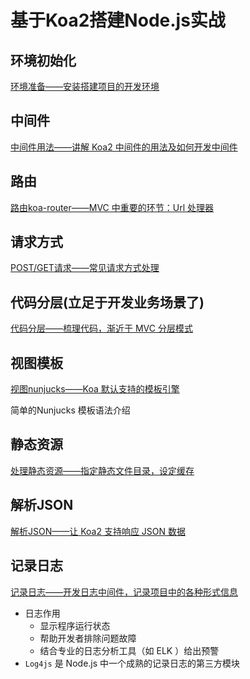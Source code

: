 # 基于Koa2搭建Node.js实战

## 环境初始化

[环境准备——安装搭建项目的开发环境](https://github.com/ikcamp/koa2-tutorial/tree/0-start)

## 中间件

[中间件用法——讲解 Koa2 中间件的用法及如何开发中间件](https://github.com/ikcamp/koa2-tutorial/tree/1-middleware)

## 路由

[路由koa-router——MVC 中重要的环节：Url 处理器](https://github.com/ikcamp/koa2-tutorial/tree/2-koa-router)

## 请求方式

[POST/GET请求——常见请求方式处理](https://github.com/ikcamp/koa2-tutorial/tree/3-router-request)

## **代码分层**(立足于开发业务场景了)

[代码分层——梳理代码，渐近于 MVC 分层模式](https://github.com/ikcamp/koa2-tutorial/tree/4-refactor)

## 视图模板

[视图nunjucks——Koa 默认支持的模板引擎](https://github.com/ikcamp/koa2-tutorial/tree/5-nunjucks)

简单的Nunjucks 模板语法介绍

## 静态资源

[处理静态资源——指定静态文件目录，设定缓存](https://github.com/ikcamp/koa2-tutorial/tree/6-static)

## 解析JSON

[解析JSON——让 Koa2 支持响应 JSON 数据](https://github.com/ikcamp/koa2-tutorial/tree/7-mi-send)

## 记录日志

[记录日志——开发日志中间件，记录项目中的各种形式信息](https://github.com/ikcamp/koa2-tutorial/tree/8-mi-log)

* 日志作用
  * 显示程序运行状态
  * 帮助开发者排除问题故障
  * 结合专业的日志分析工具（如 ELK ）给出预警
* `Log4js` 是 Node.js 中一个成熟的记录日志的第三方模块
